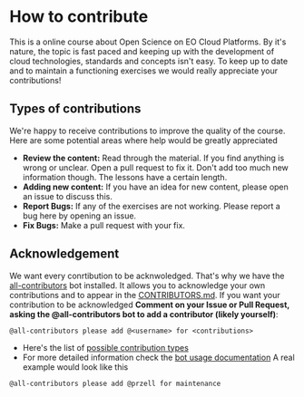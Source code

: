 # How to contribute
This is a online course about Open Science on EO Cloud Platforms. By it's nature, the topic is fast paced and keeping up with the development of cloud technologies, standards and concepts isn't easy. To keep up to date and to maintain a functioning exercises we would really appreciate your contributions!

## Types of contributions
We're happy to receive contributions to improve the quality of the course. Here are some potential areas where help would be greatly appreciated
- **Review the content:** Read through the material. If you find anything is wrong or unclear. Open a pull request to fix it. Don't add too much new information though. The lessons have a certain length.
- **Adding new content:** If you have an idea for new content, please open an issue to discuss this.
- **Report Bugs:** If any of the exercises are not working. Please report a bug here by opening an issue.
- **Fix Bugs:** Make a pull request with your fix.

## Acknowledgement 
We want every conrtibution to be acknwoledged. That's why we have the [all-contributors](https://allcontributors.org/) bot installed. It allows you to acknowledge your own contributions and to appear in the [CONTRIBUTORS.md](CONTRIBUTORS.md). If you want your contribution to be acknowledged **Comment on your Issue or Pull Request, asking the @all-contributors bot to add a contributor (likely yourself)**:
```
@all-contributors please add @<username> for <contributions>
```
- Here's the list of [possible contribution types](https://allcontributors.org/docs/en/emoji-key)
- For more detailed information check the [bot usage documentation](https://allcontributors.org/docs/en/bot/usage)
A real example would look like this
```
@all-contributors please add @przell for maintenance
```
